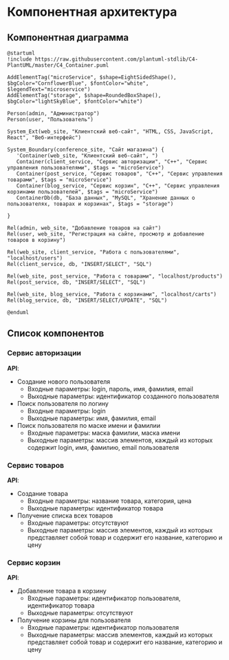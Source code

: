 # Компонентная архитектура
<!-- Состав и взаимосвязи компонентов системы между собой и внешними системами с указанием протоколов, ключевые технологии, используемые для реализации компонентов.
Диаграмма контейнеров C4 и текстовое описание. 
-->
## Компонентная диаграмма

```plantuml
@startuml
!include https://raw.githubusercontent.com/plantuml-stdlib/C4-PlantUML/master/C4_Container.puml

AddElementTag("microService", $shape=EightSidedShape(), $bgColor="CornflowerBlue", $fontColor="white", $legendText="microservice")
AddElementTag("storage", $shape=RoundedBoxShape(), $bgColor="lightSkyBlue", $fontColor="white")

Person(admin, "Администратор")
Person(user, "Пользователь")

System_Ext(web_site, "Клиентский веб-сайт", "HTML, CSS, JavaScript, React", "Веб-интерфейс")

System_Boundary(conference_site, "Сайт магазина") {
   'Container(web_site, "Клиентский веб-сайт", ")
   Container(client_service, "Сервис авторизации", "C++", "Сервис управления пользователями", $tags = "microService")    
   Container(post_service, "Сервис товаров", "C++", "Сервис управления товарами", $tags = "microService") 
   Container(blog_service, "Сервис корзин", "C++", "Сервис управления корзинами пользователей", $tags = "microService")   
   ContainerDb(db, "База данных", "MySQL", "Хранение данных о пользователях, товарах и корзинах", $tags = "storage")
   
}

Rel(admin, web_site, "Добавление товаров на сайт")
Rel(user, web_site, "Регистрация на сайте, просмотр и добавление товаров в корзину")

Rel(web_site, client_service, "Работа с пользователями", "localhost/users")
Rel(client_service, db, "INSERT/SELECT", "SQL")

Rel(web_site, post_service, "Работа с товарами", "localhost/products")
Rel(post_service, db, "INSERT/SELECT", "SQL")

Rel(web_site, blog_service, "Работа с корзинами", "localhost/carts")
Rel(blog_service, db, "INSERT/SELECT/UPDATE", "SQL")

@enduml
```
## Список компонентов  

### Сервис авторизации
**API**:
-	Создание нового пользователя
      - Входные параметры: login, пароль, имя, фамилия, email
      - Выходные параметры: идентификатор созданного пользователя
-	Поиск пользователя по логину
     - Входные параметры:  login
     - Выходные параметры: имя, фамилия, email
-	Поиск пользователя по маске имени и фамилии
     - Входные параметры: маска фамилии, маска имени
     - Выходные параметры: массив элементов, каждый из которых содержит login, имя, 
     фамилию, email пользователя

### Сервис товаров
**API**:
- Создание товара
  - Входные параметры: название товара, категория, цена
  - Выходные параметры: идентификатор товара
- Получение списка всех товаров
  - Входные параметры: отсутствуют
  - Выходные параметры: массив элементов, каждый из которых представляет собой товар и  содержит его название, категорию и цену

### Сервис корзин
**API**:
- Добавление товара в корзину
  - Входные параметры: идентификатор пользователя, идентификатор товара
  - Выходные параметры: отсутствуют
- Получение корзины для пользователя
  - Входные параметры: идентификатор пользователя
  - Выходные параметры: массив элементов, каждый из которых представляет собой товар и  содержит его название, категорию и цену
